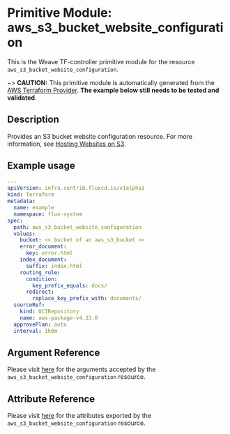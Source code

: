 
# Primitive Module: aws_s3_bucket_website_configuration

This is the Weave TF-controller primitive module for the resource `aws_s3_bucket_website_configuration`.

~> **CAUTION:** This primitive module is automatically generated from the [AWS Terraform Provider](https://registry.terraform.io/providers/hashicorp/aws/latest/docs/resources/s3_bucket_website_configuration). **The example below still needs to be tested and validated**.

## Description

Provides an S3 bucket website configuration resource. For more information, see [Hosting Websites on S3](https://docs.aws.amazon.com/AmazonS3/latest/dev/WebsiteHosting.html).

## Example usage

```yaml
---
apiVersion: infra.contrib.fluxcd.io/v1alpha1
kind: Terraform
metadata:
  name: example
  namespace: flux-system
spec:
  path: aws_s3_bucket_website_configuration
  values:
    bucket: << bucket of an aws_s3_bucket >>
    error_document:
      key: error.html
    index_document:
      suffix: index.html
    routing_rule:
      condition:
        key_prefix_equals: docs/
      redirect:
        replace_key_prefix_with: documents/
  sourceRef:
    kind: OCIRepository
    name: aws-package-v4.33.0
  approvePlan: auto
  interval: 1h0m
```

## Argument Reference

Please visit [here](https://registry.terraform.io/providers/hashicorp/aws/latest/docs/resources/s3_bucket_website_configuration#argument-reference) for the arguments accepted by the `aws_s3_bucket_website_configuration` resource.

## Attribute Reference

Please visit [here](https://registry.terraform.io/providers/hashicorp/aws/latest/docs/resources/s3_bucket_website_configuration#attributes-reference) for the attributes exported by the `aws_s3_bucket_website_configuration` resource.
